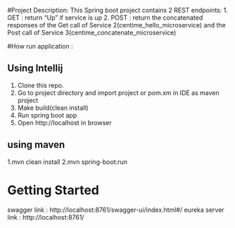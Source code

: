 #Project Description: This Spring boot project contains 2 REST endpoints:
    1. GET : return “Up” if service is up
    2. POST : return the concatenated responses of the Get call of Service 2(centime_hello_microservice) and the Post call of Service 3(centime_concatenate_microservice)

#How run application : 

## Using Intellij
1. Clone this repo.
2. Go to project directory and import project or pom.xm in IDE as maven project
4. Make build(clean install)
5. Run spring boot app
7. Open http://localhost in browser 

## using maven
 1.mvn clean install
 2.mvn spring-boot:run
 
# Getting Started
swagger link : http://localhost:8761/swagger-ui/index.html#/
eureka server link : http://localhost:8761/